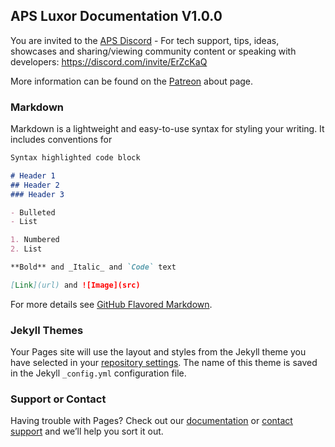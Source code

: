 ## APS Luxor Documentation V1.0.0

You are invited to the [APS Discord](https://discord.com/invite/ErZcKaQ) - For tech support, tips, ideas, showcases and sharing/viewing community content or speaking with developers: https://discord.com/invite/ErZcKaQ

More information can be found on the [Patreon](https://www.patreon.com/prepstudio) about page.

### Markdown

Markdown is a lightweight and easy-to-use syntax for styling your writing. It includes conventions for

```markdown
Syntax highlighted code block

# Header 1
## Header 2
### Header 3

- Bulleted
- List

1. Numbered
2. List

**Bold** and _Italic_ and `Code` text

[Link](url) and ![Image](src)
```

For more details see [GitHub Flavored Markdown](https://guides.github.com/features/mastering-markdown/).

### Jekyll Themes

Your Pages site will use the layout and styles from the Jekyll theme you have selected in your [repository settings](https://github.com/guiglass/LUXOR/settings). The name of this theme is saved in the Jekyll `_config.yml` configuration file.

### Support or Contact

Having trouble with Pages? Check out our [documentation](https://docs.github.com/categories/github-pages-basics/) or [contact support](https://github.com/contact) and we’ll help you sort it out.
